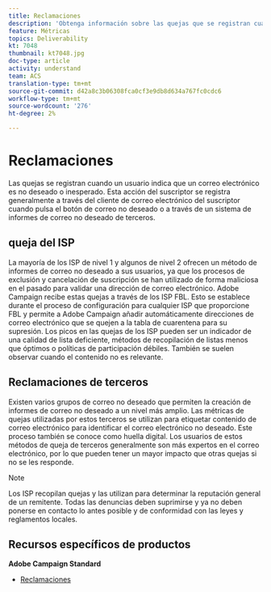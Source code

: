 ```yaml
---
title: Reclamaciones
description: 'Obtenga información sobre las quejas que se registran cuando un usuario indica que un correo electrónico es no deseado o inesperado. '
feature: Métricas
topics: Deliverability
kt: 7048
thumbnail: kt7048.jpg
doc-type: article
activity: understand
team: ACS
translation-type: tm+mt
source-git-commit: d42a8c3b06308fca0cf3e9db8d634a767fc0cdc6
workflow-type: tm+mt
source-wordcount: '276'
ht-degree: 2%

---
```



# Reclamaciones

Las quejas se registran cuando un usuario indica que un correo electrónico es no deseado o inesperado. Esta acción del suscriptor se registra generalmente a través del cliente de correo electrónico del suscriptor cuando pulsa el botón de correo no deseado o a través de un sistema de informes de correo no deseado de terceros.

## queja del ISP

La mayoría de los ISP de nivel 1 y algunos de nivel 2 ofrecen un método de informes de correo no deseado a sus usuarios, ya que los procesos de exclusión y cancelación de suscripción se han utilizado de forma maliciosa en el pasado para validar una dirección de correo electrónico. Adobe Campaign recibe estas quejas a través de los ISP FBL. Esto se establece durante el proceso de configuración para cualquier ISP que proporcione FBL y permite a Adobe Campaign añadir automáticamente direcciones de correo electrónico que se quejen a la tabla de cuarentena para su supresión. Los picos en las quejas de los ISP pueden ser un indicador de una calidad de lista deficiente, métodos de recopilación de listas menos que óptimos o políticas de participación débiles. También se suelen observar cuando el contenido no es relevante.

## Reclamaciones de terceros

Existen varios grupos de correo no deseado que permiten la creación de informes de correo no deseado a un nivel más amplio. Las métricas de quejas utilizadas por estos terceros se utilizan para etiquetar contenido de correo electrónico para identificar el correo electrónico no deseado. Este proceso también se conoce como huella digital. Los usuarios de estos métodos de queja de terceros generalmente son más expertos en el correo electrónico, por lo que pueden tener un mayor impacto que otras quejas si no se les responde.

>[!NOTE]
>
>Los ISP recopilan quejas y las utilizan para determinar la reputación general de un remitente. Todas las denuncias deben suprimirse y ya no deben ponerse en contacto lo antes posible y de conformidad con las leyes y reglamentos locales.

## Recursos específicos de productos

**Adobe Campaign Standard**

* [Reclamaciones](https://experienceleague.adobe.com/docs/campaign-standard/using/reporting/list-of-reports/complaints.html#reporting)